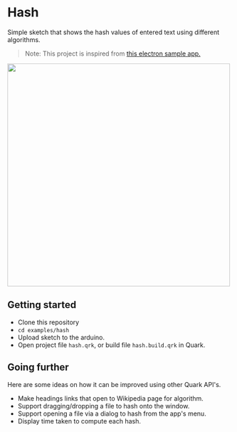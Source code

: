 # Hash
Simple sketch that shows the hash values of entered text using different algorithms.

> Note: This project is inspired from [this electron sample app.](https://github.com/electron/simple-samples/tree/master/hash)

<p align="left">
    <img src="https://i.imgur.com/VVCZOHo.png" width="500">
</p>

## Getting started

- Clone this repository
- `cd examples/hash`
- Upload sketch to the arduino.
- Open project file `hash.qrk`, or build file `hash.build.qrk` in Quark.

## Going further

Here are some ideas on how it can be improved using other Quark API's.

- Make headings links that open to Wikipedia page for algorithm.
- Support dragging/dropping a file to hash onto the window.
- Support opening a file via a dialog to hash from the app's menu.
- Display time taken to compute each hash.